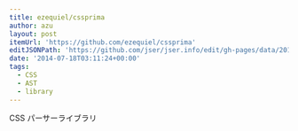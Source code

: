 ```yaml
---
title: ezequiel/cssprima
author: azu
layout: post
itemUrl: 'https://github.com/ezequiel/cssprima'
editJSONPath: 'https://github.com/jser/jser.info/edit/gh-pages/data/2014/07/index.json'
date: '2014-07-18T03:11:24+00:00'
tags:
  - CSS
  - AST
  - library
---
```

CSS パーサーライブラリ
